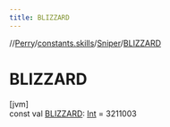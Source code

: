 ```yaml
---
title: BLIZZARD
---
```

//[Perry](../../../index.html)/[constants.skills](../index.html)/[Sniper](index.html)/[BLIZZARD](-b-l-i-z-z-a-r-d.html)



# BLIZZARD



[jvm]\
const val [BLIZZARD](-b-l-i-z-z-a-r-d.html): [Int](https://kotlinlang.org/api/latest/jvm/stdlib/kotlin/-int/index.html) = 3211003




